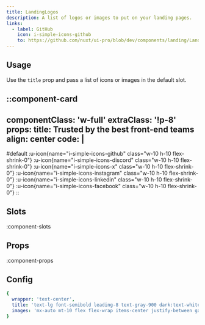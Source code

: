 ```yaml
---
title: LandingLogos
description: A list of logos or images to put on your landing pages.
links:
  - label: GitHub
    icon: i-simple-icons-github
    to: https://github.com/nuxt/ui-pro/blob/dev/components/landing/LandingLogos.vue
---
```


## Usage

Use the `title` prop and pass a list of icons or images in the default slot.

::component-card
---
componentClass: 'w-full'
extraClass: '!p-8'
props:
  title: Trusted by the best front-end teams
  align: center
code: |
  <UIcon name="i-simple-icons-github" class="w-10 h-10 flex-shrink-0" />
  <UIcon name="i-simple-icons-discord" class="w-10 h-10 flex-shrink-0" />
  <UIcon name="i-simple-icons-x" class="w-10 h-10 flex-shrink-0" />
  <UIcon name="i-simple-icons-instagram" class="w-10 h-10 flex-shrink-0" />
  <UIcon name="i-simple-icons-linkedin" class="w-10 h-10 flex-shrink-0" />
  <UIcon name="i-simple-icons-facebook" class="w-10 h-10 flex-shrink-0" />
---

#default
:u-icon{name="i-simple-icons-github" class="w-10 h-10 flex-shrink-0"}
:u-icon{name="i-simple-icons-discord" class="w-10 h-10 flex-shrink-0"}
:u-icon{name="i-simple-icons-x" class="w-10 h-10 flex-shrink-0"}
:u-icon{name="i-simple-icons-instagram" class="w-10 h-10 flex-shrink-0"}
:u-icon{name="i-simple-icons-linkedin" class="w-10 h-10 flex-shrink-0"}
:u-icon{name="i-simple-icons-facebook" class="w-10 h-10 flex-shrink-0"}
::

## Slots

:component-slots

## Props

:component-props

## Config

```yml
{
  wrapper: 'text-center',
  title: 'text-lg font-semibold leading-8 text-gray-900 dark:text-white',
  images: 'mx-auto mt-10 flex flex-wrap items-center justify-between gap-8'
}
```
